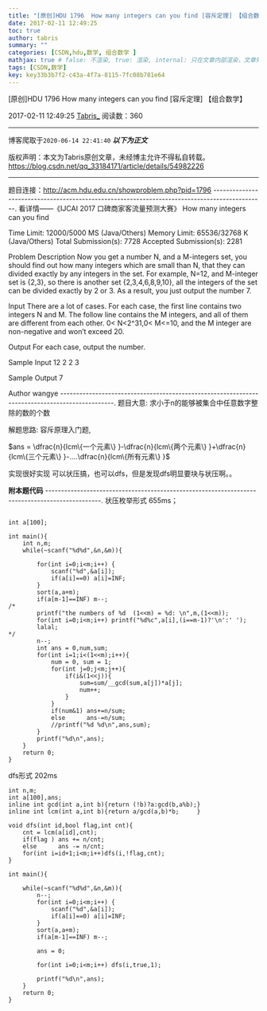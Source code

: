 ```yaml
---
title: "[原创]HDU 1796  How many integers can you find [容斥定理] 【组合数学】"
date: 2017-02-11 12:49:25
toc: true
author: tabris
summary: ""
categories: [CSDN,hdu,数学, 组合数学 ]
mathjax: true # false: 不渲染, true: 渲染, internal: 只在文章内部渲染，文章列表中不渲染
tags: [CSDN,数学]
key: key33b3b7f2-c43a-4f7a-8115-7fc08b781e64
---
```


[原创]HDU 1796  How many integers can you find [容斥定理] 【组合数学】

2017-02-11 12:49:25  [Tabris_](https://me.csdn.net/qq_33184171) 阅读数：360

---

博客爬取于`2020-06-14 22:41:40`
***以下为正文***

版权声明：本文为Tabris原创文章，未经博主允许不得私自转载。
https://blog.csdn.net/qq_33184171/article/details/54982226

<!-- more -->

---

题目连接：http://acm.hdu.edu.cn/showproblem.php?pid=1796
----------------------------------------------------------------------------------------------.
看详情——《IJCAI 2017 口碑商家客流量预测大赛》
How many integers can you find

Time Limit: 12000/5000 MS (Java/Others)    Memory Limit: 65536/32768 K (Java/Others)
Total Submission(s): 7728    Accepted Submission(s): 2281


Problem Description
  Now you get a number N, and a M-integers set, you should find out how many integers which are small than N, that they can divided exactly by any integers in the set. For example, N=12, and M-integer set is {2,3}, so there is another set {2,3,4,6,8,9,10}, all the integers of the set can be divided exactly by 2 or 3. As a result, you just output the number 7.


Input
  There are a lot of cases. For each case, the first line contains two integers N and M. The follow line contains the M integers, and all of them are different from each other. 0< N<2^31,0< M<=10, and the M integer are non-negative and won’t exceed 20.


Output
  For each case, output the number.


Sample Input
12 2
2 3


Sample Output
7


Author
wangye
-----------------------------------------------------------------------------------------------.
题目大意:
求小于n的能够被集合中任意数字整除的数的个数


解题思路:
容斥原理入门题,

$ans  =  \dfrac{n}{lcm\{一个元素\} }-\dfrac{n}{lcm\{两个元素\} }+\dfrac{n}{lcm\{三个元素\} }-....\dfrac{n}{lcm\{所有元素\} }$

实现很好实现 可以状压搞，也可以dfs，但是发现dfs明显要块与状压啊。。

**附本题代码**
-----------------------------------------------------------------------------------------------.
状压枚举形式  655ms；
```

int a[100];

int main(){
    int n,m;
    while(~scanf("%d%d",&n,&m)){

        for(int i=0;i<m;i++) {
            scanf("%d",&a[i]);
            if(a[i]==0) a[i]=INF;
        }
        sort(a,a+m);
        if(a[m-1]==INF) m--;
/*
        printf("the numbers of %d  (1<<m) = %d: \n",m,(1<<m));
        for(int i=0;i<m;i++) printf("%d%c",a[i],(i==m-1)?'\n':' ');
        lalal;
*/
        n--;
        int ans = 0,num,sum;
        for(int i=1;i<(1<<m);i++){
            num = 0, sum = 1;
            for(int j=0;j<m;j++){
                if(i&(1<<j)){
                    sum=sum/__gcd(sum,a[j])*a[j];
                    num++;
                }
            }
            if(num&1) ans+=n/sum;
            else      ans-=n/sum;
            //printf("%d %d\n",ans,sum);
        }
        printf("%d\n",ans);
    }
    return 0;
}
```
dfs形式  202ms
```
int n,m;
int a[100],ans;
inline int gcd(int a,int b){return (!b)?a:gcd(b,a%b);}
inline int lcm(int a,int b){return a/gcd(a,b)*b;     }

void dfs(int id,bool flag,int cnt){
    cnt = lcm(a[id],cnt);
    if(flag ) ans += n/cnt;
    else      ans -= n/cnt;
    for(int i=id+1;i<m;i++)dfs(i,!flag,cnt);
}

int main(){

    while(~scanf("%d%d",&n,&m)){
        n--;
        for(int i=0;i<m;i++) {
            scanf("%d",&a[i]);
            if(a[i]==0) a[i]=INF;
        }
        sort(a,a+m);
        if(a[m-1]==INF) m--;

        ans = 0;

        for(int i=0;i<m;i++) dfs(i,true,1);

        printf("%d\n",ans);
    }
    return 0;
}
```
